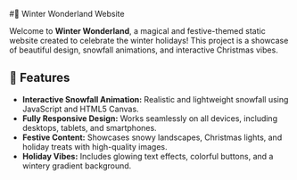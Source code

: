 #🎄 Winter Wonderland Website

Welcome to **Winter Wonderland**, a magical and festive-themed static website created to celebrate the winter holidays! This project is a showcase of beautiful design, snowfall animations, and interactive Christmas vibes.

## 🌟 Features

   - **Interactive Snowfall Animation:** Realistic and lightweight snowfall using JavaScript and HTML5 Canvas.
   - **Fully Responsive Design:** Works seamlessly on all devices, including desktops, tablets, and smartphones.
   - **Festive Content:** Showcases snowy landscapes, Christmas lights, and holiday treats with high-quality images.
   - **Holiday Vibes:** Includes glowing text effects, colorful buttons, and a wintery gradient background.